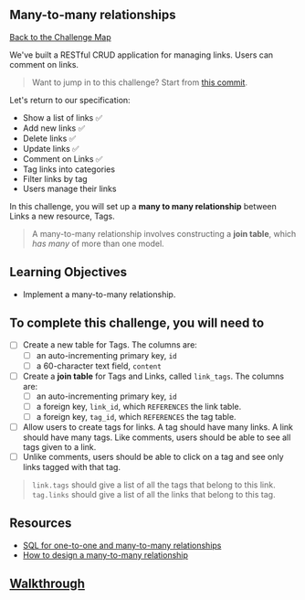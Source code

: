 ## Many-to-many relationships

[Back to the Challenge Map](00_challenge_map.md)

We've built a RESTful CRUD application for managing links. Users can comment on links.

> Want to jump in to this challenge? Start from [this commit](https://github.com/sjmog/bookmark_manager/commit/c81305935bf16747f16bb20466d4c75d5e1d667d).

Let's return to our specification:

* Show a list of links :white_check_mark:
* Add new links :white_check_mark:
* Delete links :white_check_mark:
* Update links :white_check_mark:
* Comment on Links :white_check_mark:
* Tag links into categories
* Filter links by tag
* Users manage their links

In this challenge, you will set up a **many to many relationship** between Links a new resource, Tags.

> A many-to-many relationship involves constructing a **join table**, which _has many_ of more than one model.

## Learning Objectives

* Implement a many-to-many relationship.

## To complete this challenge, you will need to

- [ ] Create a new table for Tags. The columns are: 
  - [ ] an auto-incrementing primary key, `id`
  - [ ] a 60-character text field, `content`
- [ ] Create a **join table** for Tags and Links, called `link_tags`. The columns are:
  - [ ] an auto-incrementing primary key, `id`
  - [ ] a foreign key, `link_id`, which `REFERENCES` the link table.
  - [ ] a foreign key, `tag_id`, which `REFERENCES` the tag table.
- [ ] Allow users to create tags for links. A tag should have many links. A link should have many tags. Like comments, users should be able to see all tags given to a link.
- [ ] Unlike comments, users should be able to click on a tag and see only links tagged with that tag.

> `link.tags` should give a list of all the tags that belong to this link.
> `tag.links` should give a list of all the links that belong to this tag.

## Resources

* [SQL for one-to-one and many-to-many relationships](https://stackoverflow.com/questions/7296846/how-to-implement-one-to-one-one-to-many-and-many-to-many-relationships-while-de)
* [How to design a many-to-many relationship](https://dzone.com/articles/how-to-handle-a-many-to-many-relationship-in-datab)

## [Walkthrough](walkthroughs/17.md)
